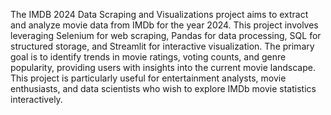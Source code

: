 The IMDB 2024 Data Scraping and Visualizations project aims to extract and analyze movie data from IMDb for the year 2024. 
This project involves leveraging Selenium for web scraping, Pandas for data processing, SQL for structured storage, and Streamlit for interactive visualization. 
The primary goal is to identify trends in movie ratings, voting counts, and genre popularity, providing users with insights into the current movie landscape.
This project is particularly useful for entertainment analysts, movie enthusiasts, and data scientists who wish to explore IMDb movie statistics interactively.
